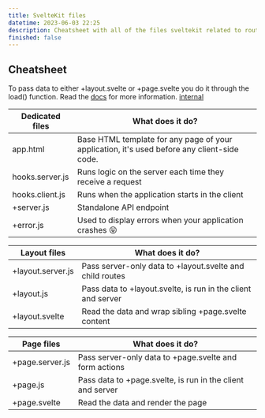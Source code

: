 ```yaml
---
title: SvelteKit files
datetime: 2023-06-03 22:25
description: Cheatsheet with all of the files sveltekit related to routing
finished: false
---
```


<script>
import { base } from '$app/paths';
</script>

## Cheatsheet

To pass data to either +layout.svelte or +page.svelte you do it through the
load() function. Read the [docs](https://kit.svelte.dev/docs/load#page-data) for
more information.
[internal]({base}/)

| Dedicated files | What does it do?                                                                            |
| --------------- | ------------------------------------------------------------------------------------------- |
| app.html        | Base HTML template for any page of your application, it's used before any client-side code. |
| hooks.server.js | Runs logic on the server each time they receive a request                                   |
| hooks.client.js | Runs when the application starts in the client                                              |
| +server.js      | Standalone API endpoint                                                                     |
| +error.js       | Used to display errors when your application crashes 😝                                     |

| Layout files      | What does it do?                                             |
| ----------------- | ------------------------------------------------------------ |
| +layout.server.js | Pass server-only data to +layout.svelte and child routes     |
| +layout.js        | Pass data to +layout.svelte, is run in the client and server |
| +layout.svelte    | Read the data and wrap sibling +page.svelte content          |

| Page files      | What does it do?                                           |
| --------------- | ---------------------------------------------------------- |
| +page.server.js | Pass server-only data to +page.svelte and form actions     |
| +page.js        | Pass data to +page.svelte, is run in the client and server |
| +page.svelte    | Read the data and render the page                          |
